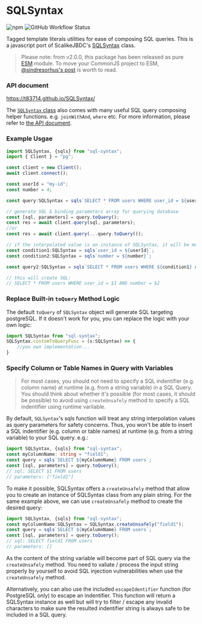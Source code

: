 # SQLSyntax

![npm](https://img.shields.io/npm/v/sql-syntax?style=plastic)
![GitHub Workflow Status](https://img.shields.io/github/actions/workflow/status/t83714/SQLSyntax/main.yml?branch=main)

Tagged template literals utilities for ease of composing SQL queries. 
This is a javascript port of ScalikeJBDC's [SQLSyntax](http://scalikejdbc.org/documentation/sql-interpolation.html#sqlsyntax) class.

> Please note: from v2.0.0, this package has been released as pure [ESM](https://developer.mozilla.org/en-US/docs/Web/JavaScript/Guide/Modules) module. To move your CommonJS project to ESM, [@sindresorhus's post](https://gist.github.com/sindresorhus/a39789f98801d908bbc7ff3ecc99d99c) is worth to read.


### API document

https://t83714.github.io/SQLSyntax/

The [`SQLSyntax` class](https://t83714.github.io/SQLSyntax/classes/SQLSyntax.html) also comes with many useful SQL query composing helper functions. e.g. `joinWithAnd`, `where` etc. For more information, please refer to [the API document](https://t83714.github.io/SQLSyntax/classes/SQLSyntax.html). 

### Example Usgae

```typescript
import SQLSyntax, {sqls} from "sql-syntax";
import { Client } = "pg";

const client = new Client();
await client.connect();

const userId = "my-id";
const number = 4;

const query:SQLSyntax = sqls`SELECT * FROM users WHERE user_id = ${userId} AND number = ${number}`;

// generate SQL & binding parameters array for querying database
const [sql, parameters] = query.toQuery();
const res = await client.query(sql, parameters);
//or 
const res = await client.query(...query.toQuery());

// if the interpolated value is an instance of SQLSyntax, it will be merge into the SQL query
const condition1:SQLSyntax = sqls`user_id = ${userId}`;
const condition2:SQLSyntax = sqls`number = ${number}`;

const query2:SQLSyntax = sqls`SELECT * FROM users WHERE ${condition1} AND ${condition2}`;

// this will create SQL: 
// SELECT * FROM users WHERE user_id = $1 AND number = $2
```

### Replace Built-in `toQuery` Method Logic

The default `toQuery` of `SQLSyntax` object will generate SQL targeting postgreSQL.
If it doesn't work for you, you can replace the logic with your own logic:

```typescript
import SQLSyntax from "sql-syntax";
SQLSyntax.customToQueryFunc = (s:SQLSyntax) => {
    //you own implementation...
}
```

### Specify Column or Table Names in Query with Variables

> For most cases, you should not need to specify a SQL indentifier (e.g. column name) at runtime (e.g. from a string variable) in a SQL Query. You should think about whether it's possible (for most cases, it should be possible) to avoid using `createUnsafely` method to specify a SQL indentifier using runtime varilable.

By default, `SQLSyntax`'s sqls function will treat any string interpolation values as query parameters for safety concerns. Thus, you won't be able to insert a SQL indentifier (e.g. column or table names) at runtime (e.g. from a string variable) to your SQL query. e.g.:

```typescript
import SQLSyntax, {sqls} from "sql-syntax";
const myColumnName: string = "field1";
const query = sqls`SELECT ${myColumnName} FROM users`;
const [sql, parameters] = query.toQuery();
// sql: SELECT $1 FROM users
// parameters: ["field1"]
```

To make it possible, SQLSyntax offers a `createUnsafely` method that allow you to create an instance of SQLSyntax class from any plain string.
For the same example above, we can use `createUnsafely` method to create the desired query:

```typescript
import SQLSyntax, {sqls} from "sql-syntax";
const myColumnName:SQLSyntax = SQLSyntax.createUnsafely("field1");
const query = sqls`SELECT ${myColumnName} FROM users`;
const [sql, parameters] = query.toQuery();
// sql: SELECT field1 FROM users
// parameters: []
```

As the content of the string variable will become part of SQL query via the `createUnsafely` method. You need to valiate / process the input string properly by yourself to avoid SQL injection vulnerabilities when use the `createUnsafely` method.

Alternatively, you can also use the included `escapeIdentifier` function (for PostgreSQL only) to escape an indentifier. This function will return a SQLSyntax instance as well but will try to filter / escape any invalid characters to make sure the resulted indentifier string is always safe to be included in a SQL query.

